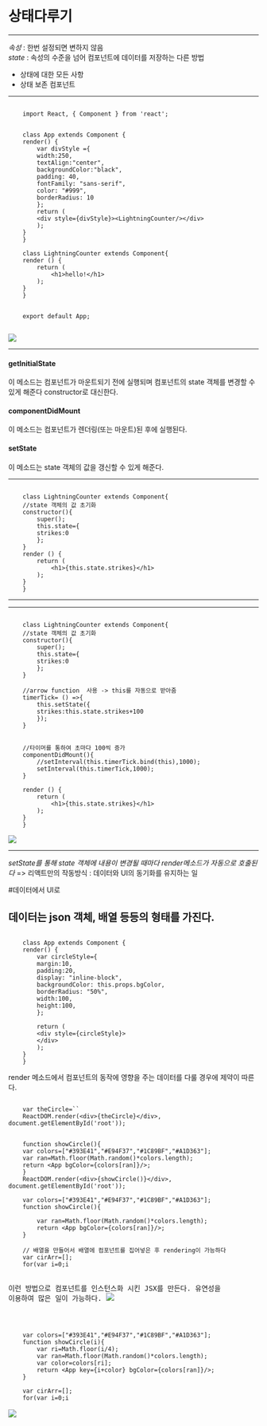# 상태다루기
------
*속성* : 한번 설정되면 변하지 않음<br/>
*state* : 속성의 수준을 넘어 컴포넌트에 데이터를 저장하는 다른 방법

* 상태에 대한 모든 사항
* 상태 보존 컴포넌트

-------

<pre><code>
    import React, { Component } from 'react';


    class App extends Component {
    render() {
        var divStyle ={
        width:250,
        textAlign:"center",
        backgroundColor:"black",
        padding: 40,
        fontFamily: "sans-serif",
        color: "#999",
        borderRadius: 10
        };
        return (
        &lt;div style={divStyle}&gt;&lt;LightningCounter/&gt;&lt;/div&gt;
        );
    }
    }

    class LightningCounter extends Component{
    render () {
        return (
            &lt;h1&gt;hello!&lt;/h1&gt;
        );
    }
    }


    export default App;

</pre></code>
        
<img src='./img/8-1.png'>

-------
#### getInitialState
이 메소드는 컴포넌트가 마운트되기 전에 실행되며 컴포넌트의 state 객체를 변경할 수 있게 해준다
constructor로 대신한다.

#### componentDidMount
이 메소드는 컴포넌트가 렌더링(또는 마운트)된 후에 실행된다.

#### setState
이 메소드는 state 객체의 값을 갱신할 수 있게 해준다.


-----
<pre><code>
    class LightningCounter extends Component{
    //state 객체의 값 초기화
    constructor(){
        super();
        this.state={
        strikes:0
        };
    }
    render () {
        return (
            &lt;h1&gt;{this.state.strikes}&lt;/h1&gt;
        );
    }
    }
</pre></code>
------


------
<pre><code>
    class LightningCounter extends Component{
    //state 객체의 값 초기화
    constructor(){
        super();
        this.state={
        strikes:0
        };
    }
    
    //arrow function  사용 -> this를 자동으로 받아줌
    timerTick= () =>{
        this.setState({
        strikes:this.state.strikes+100
        });
    }


    //타이머를 통하여 초마다 100씩 증가
    componentDidMount(){
        //setInterval(this.timerTick.bind(this),1000);
        setInterval(this.timerTick,1000);
    }

    render () {
        return (
            &lt;h1&gt;{this.state.strikes}&lt;/h1&gt;
        );
    }
    }
</pre></code>

<img src='./img/8-2.png'>

-------

_setState를 통해 state 객체에 내용이 변경될 때마다 render메소드가 자동으로 호출된다_
=> 리액트만의 작동방식 : 데이터와 UI의 동기화를 유지하는 일

#데이터에서 UI로

데이터는 json 객체, 배열 등등의 형태를 가진다.
---------
<pre><code>
    class App extends Component {
    render() {
        var circleStyle={
        margin:10,
        padding:20,
        display: "inline-block",
        backgroundColor: this.props.bgColor,
        borderRadius: "50%",
        width:100,
        height:100,
        };
        
        return (
        &lt;div style={circleStyle}&gt;
        &lt;/div&gt;
        );
    }
    }
</pre></code>

render 메소드에서 컴포넌트의 동작에 영향을 주는 데이터를 다룰 경우에 제약이 따른다.
<pre><code>
    var theCircle=`<App bgColor="#F9C240"/>`
    ReactDOM.render(&lt;div&gt;{theCircle}&lt;/div&gt;, document.getElementById('root'));


    function showCircle(){
    var colors=["#393E41","#E94F37","#1C89BF","#A1D363"];
    var ran=Math.floor(Math.random()*colors.length);
    return &lt;App bgColor={colors[ran]}/&gt;;
    }
    ReactDOM.render(&lt;div&gt;{showCircle()}&lt;/div&gt;, document.getElementById('root'));

    var colors=["#393E41","#E94F37","#1C89BF","#A1D363"];
    function showCircle(){
        
        var ran=Math.floor(Math.random()*colors.length);
        return &lt;App bgColor={colors[ran]}/&gt;;
    }

    // 배열을 만들어서 배열에 컴포넌트를 집어넣은 후 rendering이 가능하다
    var cirArr=[];
    for(var i=0;i<colors.length*3;i++){
        cirArr.push(showCircle(i));
    }
    ReactDOM.render(&lt;div&gt;{cirArr}&lt;/div&gt;, document.getElementById('root'));


</pre></code>
이런 방법으로 컴포넌트를 인스턴스화 시킨 JSX를 만든다. 유연성을 이용하여 많은 일이 가능하다.
<img src='./img/9-1.png'>


<pre><code>
    var colors=["#393E41","#E94F37","#1C89BF","#A1D363"];
    function showCircle(i){
        var ri=Math.floor(i/4);
        var ran=Math.floor(Math.random()*colors.length);
        var color=colors[ri];
        return &lt;App key={i+color} bgColor={colors[ran]}/&gt;;
    }

    var cirArr=[];
    for(var i=0;i<colors.length*3;i++){
        cirArr.push(showCircle(i));
        console.log(cirArr[i]);
        
    } 
    

    ReactDOM.render(&lt;div&gt;{cirArr}&lt;/div&gt;, document.getElementById('root'));

</pre></code>

<img src='./img/9-2.png'>
